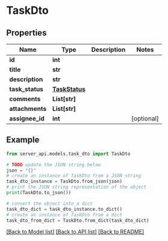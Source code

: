 # TaskDto


## Properties

Name | Type | Description | Notes
------------ | ------------- | ------------- | -------------
**id** | **int** |  | 
**title** | **str** |  | 
**description** | **str** |  | 
**task_status** | [**TaskStatus**](TaskStatus.md) |  | 
**comments** | **List[str]** |  | 
**attachments** | **List[str]** |  | 
**assignee_id** | **int** |  | [optional] 

## Example

```python
from server_api.models.task_dto import TaskDto

# TODO update the JSON string below
json = "{}"
# create an instance of TaskDto from a JSON string
task_dto_instance = TaskDto.from_json(json)
# print the JSON string representation of the object
print(TaskDto.to_json())

# convert the object into a dict
task_dto_dict = task_dto_instance.to_dict()
# create an instance of TaskDto from a dict
task_dto_from_dict = TaskDto.from_dict(task_dto_dict)
```
[[Back to Model list]](../README.md#documentation-for-models) [[Back to API list]](../README.md#documentation-for-api-endpoints) [[Back to README]](../README.md)


